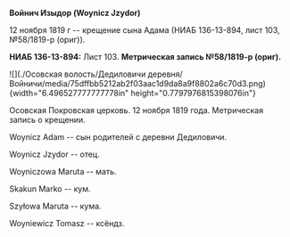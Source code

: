 **Войнич Изыдор (Woynicz Jzydor)**

12 ноября 1819 г -- крещение сына Адама (НИАБ 136-13-894, лист 103,
№58/1819-р (ориг)).

**НИАБ 136-13-894:** Лист 103. **Метрическая запись №58/1819-р (ориг).**

![](./Осовская волость/Дедиловичи деревня/Войничи/media/75dffbb5212ab2f03aac1d9da8a9f8802a6c70d3.png){width="6.496527777777778in"
height="0.7797976815398076in"}

Осовская Покровская церковь. 12 ноября 1819 года. Метрическая запись о
крещении.

Woynicz Adam -- сын родителей с деревни Дедиловичи.

Woynicz Jzydor -- отец.

Woyniczowa Maruta -- мать.

Skakun Marko -- кум.

Szyłowa Maruta -- кума.

Woyniewicz Tomasz -- ксёндз.
